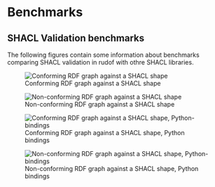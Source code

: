 # Benchmarks

## SHACL Validation benchmarks

The following figures contain some information about benchmarks comparing SHACL validation in rudof with othre SHACL libraries.

<figure>
    <img
        src="https://raw.githubusercontent.com/rudof-project/rudof/refs/heads/master/docs/src/assets/img/conformant.svg"
        alt="Conforming RDF graph against a SHACL shape"
    />
    <figcaption>
    Conforming RDF graph against a SHACL shape
    </figcaption>
</figure>

<figure>
    <img
        src="https://raw.githubusercontent.com/rudof-project/rudof/refs/heads/master/docs/src/assets/img/non-conformant.svg"
        alt="Non-conforming RDF graph against a SHACL shape"
    />
    <figcaption>
    Non-conforming RDF graph against a SHACL shape
    </figcaption>
</figure>

<figure>
    <img
        src="https://raw.githubusercontent.com/rudof-project/rudof/refs/heads/master/docs/src/assets/img/py-conformant.svg"
        alt="Conforming RDF graph against a SHACL shape, Python-bindings"
    />
    <figcaption>
    Conforming RDF graph against a SHACL shape, Python bindings
    </figcaption>
</figure>

<figure>
    <img
        src="https://raw.githubusercontent.com/rudof-project/rudof/refs/heads/master/docs/src/assets/img/py-non-conformant.svg"
        alt="Non-conforming RDF graph against a SHACL shape, Python-bindings"
    />
    <figcaption>
    Non-conforming RDF graph against a SHACL shape, Python bindings
    </figcaption>
</figure>
